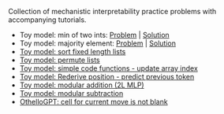 Collection of mechanistic interpretability practice problems with accompanying tutorials.

* Toy model: min of two ints: [Problem](https://colab.research.google.com/github/ckkissane/mech-interp-practice/blob/main/problems/min_of_two_ints_problem.ipynb) | [Solution](https://colab.research.google.com/github/ckkissane/mech-interp-practice/blob/main/tutorials/min_of_two_ints_tutorial.ipynb)
* Toy model: majority element: [Problem](https://colab.research.google.com/github/ckkissane/mech-interp-practice/blob/main/problems/majority_element_problem.ipynb) | [Solution](https://colab.research.google.com/github/ckkissane/mech-interp-practice/blob/main/tutorials/majority_element_tutorial.ipynb)
* [Toy model: sort fixed length lists](https://colab.research.google.com/github/ckkissane/mech-interp-practice/blob/main/tutorials/sort_fixed_len_list_tutorial.ipynb)
* [Toy model: permute lists](https://colab.research.google.com/github/ckkissane/mech-interp-practice/blob/main/tutorials/permute_lists_tutorial.ipynb)
* [Toy model: simple code functions - update array index](https://colab.research.google.com/github/ckkissane/mech-interp-practice/blob/main/tutorials/array_indexing_tutorial.ipynb)
* [Toy model: Rederive position - predict previous token](https://colab.research.google.com/github/ckkissane/mech-interp-practice/blob/main/tutorials/rederive_positions_tutorial.ipynb)
* [Toy model: modular addition (2L MLP)](https://colab.research.google.com/github/ckkissane/mech-interp-practice/blob/main/tutorials/modular_addition_2L_mlp_tutorial.ipynb)
* [Toy model: modular subtraction](https://colab.research.google.com/github/ckkissane/mech-interp-practice/blob/main/tutorials/modular_subtraction_tutorial.ipynb)
* [OthelloGPT: cell for current move is not blank](https://colab.research.google.com/github/ckkissane/mech-interp-practice/blob/main/tutorials/OthelloGPT_current_cell_not_blank_tutorial.ipynb)
